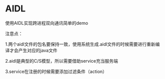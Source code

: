 # AIDL
使用AIDL实现跨进程双向通讯简单的demo

注意点：

1.两个aidl文件的包名要保持一致，使用系统生成.aidl文件的时候需要进行重新编译才会产生对应的java文件

2.aidl是典型的C/S模型，所以需要借助service充当服务端

3.service在注册的时候需要添加过滤条件（action）


